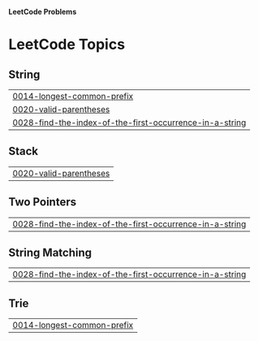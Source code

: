 **LeetCode Problems**


<!---LeetCode Topics Start-->
# LeetCode Topics
## String
|  |
| ------- |
| [0014-longest-common-prefix](https://github.com/ishitatalwar/LeetCode/tree/master/0014-longest-common-prefix) |
| [0020-valid-parentheses](https://github.com/ishitatalwar/LeetCode/tree/master/0020-valid-parentheses) |
| [0028-find-the-index-of-the-first-occurrence-in-a-string](https://github.com/ishitatalwar/LeetCode/tree/master/0028-find-the-index-of-the-first-occurrence-in-a-string) |
## Stack
|  |
| ------- |
| [0020-valid-parentheses](https://github.com/ishitatalwar/LeetCode/tree/master/0020-valid-parentheses) |
## Two Pointers
|  |
| ------- |
| [0028-find-the-index-of-the-first-occurrence-in-a-string](https://github.com/ishitatalwar/LeetCode/tree/master/0028-find-the-index-of-the-first-occurrence-in-a-string) |
## String Matching
|  |
| ------- |
| [0028-find-the-index-of-the-first-occurrence-in-a-string](https://github.com/ishitatalwar/LeetCode/tree/master/0028-find-the-index-of-the-first-occurrence-in-a-string) |
## Trie
|  |
| ------- |
| [0014-longest-common-prefix](https://github.com/ishitatalwar/LeetCode/tree/master/0014-longest-common-prefix) |
<!---LeetCode Topics End-->